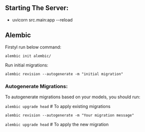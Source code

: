 ## Starting The Server:

- uvicorn src.main:app --reload

## Alembic
Firstyl run below command:

`alembic init alembic/`


Run initial migrations:

`alembic revision --autogenerate -m "initial migration"`

### Autogenerate Migrations: 
To autogenerate migrations based on your models, you should run:

`alembic upgrade head` # To apply existing migrations

`alembic revision --autogenerate -m "Your migration message"`

`alembic upgrade head` # To apply the new migration